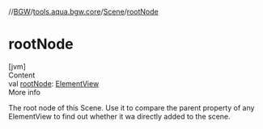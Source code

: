 //[BGW](../../../index.md)/[tools.aqua.bgw.core](../index.md)/[Scene](index.md)/[rootNode](root-node.md)



# rootNode  
[jvm]  
Content  
val [rootNode](root-node.md): [ElementView](../../tools.aqua.bgw.elements/-element-view/index.md)  
More info  


The root node of this Scene. Use it to compare the parent property of any ElementView to find out whether it wa directly added to the scene.

  



